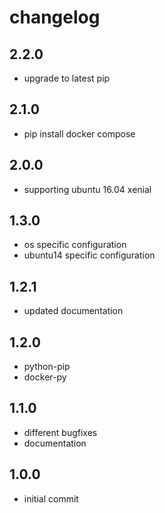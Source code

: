 # changelog

## 2.2.0

- upgrade to latest pip

## 2.1.0

- pip install docker compose

## 2.0.0

- supporting ubuntu 16.04 xenial

## 1.3.0

- os specific configuration
- ubuntu14 specific configuration

## 1.2.1

- updated documentation

## 1.2.0

- python-pip
- docker-py

## 1.1.0

- different bugfixes
- documentation

## 1.0.0

- initial commit